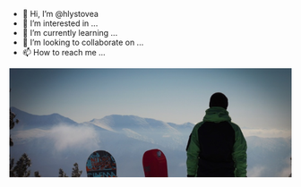 - 👋 Hi, I’m @hlystovea
- 👀 I’m interested in ...
- 🌱 I’m currently learning ...
- 💞️ I’m looking to collaborate on ...
- 📫 How to reach me ...

![alt text](images/gla.jpg)
